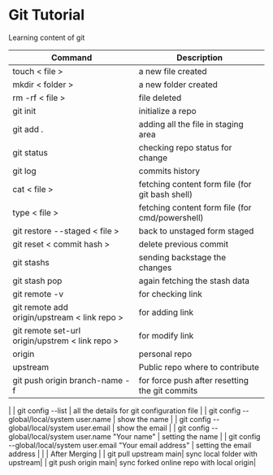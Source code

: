 # Git Tutorial
Learning content of git


| Command | Description |
|---------|-------------|
| touch < file > | a new file created |
| mkdir < folder > | a new folder created | 
| rm -rf < file > | file deleted | 
| git init | initialize a repo | 
| git add . | adding all the file in staging area | 
| git status | checking repo status for change |  
| git log | commits history | 
| cat < file > | fetching content form file (for git bash shell) | 
| type < file > | fetching content form file (for cmd/powershell) | 
| git restore --staged < file > | back to unstaged form staged | 
| git reset < commit hash > | delete previous commit | 
| git stashs | sending backstage the changes | 
| git stash pop | again fetching the stash data | 
| git remote -v | for checking link | 
| git remote add origin/upstream < link repo > | for adding link | 
| git remote set-url origin/upstrem < link repo > | for modify link | 
| origin | personal repo | 
| upstream | Public repo where to contribute |
| git push origin branch-name -f | for force push after resetting the git commits | 
|
| git config --list | all the details for git configuration file |
| git config --global/local/system user.name | show the name |
| git config --global/local/system user.email | show the email |
| git config --global/local/system user.name "Your name" | setting the name |
| git config --global/local/system user.email "Your email address" | setting the email address |
|
| After Merging |
| git pull upstream main| sync local folder with upstream| 
| git push origin main| sync forked online repo with local origin| 

